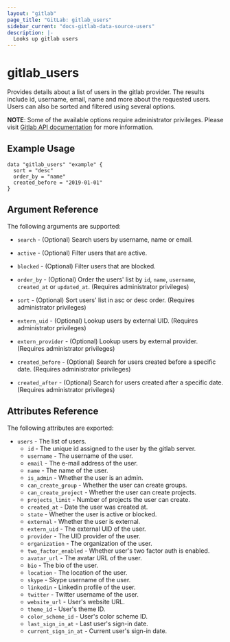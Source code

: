 ```yaml
---
layout: "gitlab"
page_title: "GitLab: gitlab_users"
sidebar_current: "docs-gitlab-data-source-users"
description: |-
  Looks up gitlab users
---
```


# gitlab\_users

Provides details about a list of users in the gitlab provider. The results include id, username, email, name and more about the requested users. Users can also be sorted and filtered using several options.

**NOTE**: Some of the available options require administrator privileges. Please visit [Gitlab API documentation][users_for_admins] for more information.

## Example Usage

```hcl
data "gitlab_users" "example" {
  sort = "desc"
  order_by = "name"
  created_before = "2019-01-01"
}
```

## Argument Reference

The following arguments are supported:

* `search` - (Optional) Search users by username, name or email.

* `active` - (Optional) Filter users that are active.

* `blocked` - (Optional) Filter users that are blocked.

* `order_by` - (Optional) Order the users' list by `id`, `name`, `username`, `created_at` or `updated_at`. (Requires administrator privileges)

* `sort` - (Optional) Sort users' list in asc or desc order. (Requires administrator privileges)

* `extern_uid` - (Optional) Lookup users by external UID. (Requires administrator privileges)

* `extern_provider` - (Optional) Lookup users by external provider. (Requires administrator privileges)

* `created_before` - (Optional) Search for users created before a specific date. (Requires administrator privileges)

* `created_after` - (Optional)  Search for users created after a specific date. (Requires administrator privileges)


## Attributes Reference

The following attributes are exported:

* `users` - The list of users.
  * `id` - The unique id assigned to the user by the gitlab server.
  * `username` - The username of the user.
  * `email` - The e-mail address of the user.
  * `name` - The name of the user.
  * `is_admin` - Whether the user is an admin.
  * `can_create_group` - Whether the user can create groups.
  * `can_create_project` - Whether the user can create projects.
  * `projects_limit` - Number of projects the user can create.
  * `created_at` - Date the user was created at.
  * `state` - Whether the user is active or blocked.
  * `external` - Whether the user is external.
  * `extern_uid` - The external UID of the user.
  * `provider` - The UID provider of the user.
  * `organization` - The organization of the user.
  * `two_factor_enabled` - Whether user's two factor auth is enabled.
  * `avatar_url` - The avatar URL of the user.
  * `bio` - The bio of the user.
  * `location` - The location of the user.
  * `skype` - Skype username of the user.
  * `linkedin` - Linkedin profile of the user.
  * `twitter` - Twitter username of the user.
  * `website_url` - User's website URL.
  * `theme_id` - User's theme ID.
  * `color_scheme_id` - User's color scheme ID.
  * `last_sign_in_at` - Last user's sign-in date.
  * `current_sign_in_at` - Current user's sign-in date.


[users_for_admins]: https://docs.gitlab.com/ce/api/users.html#for-admins